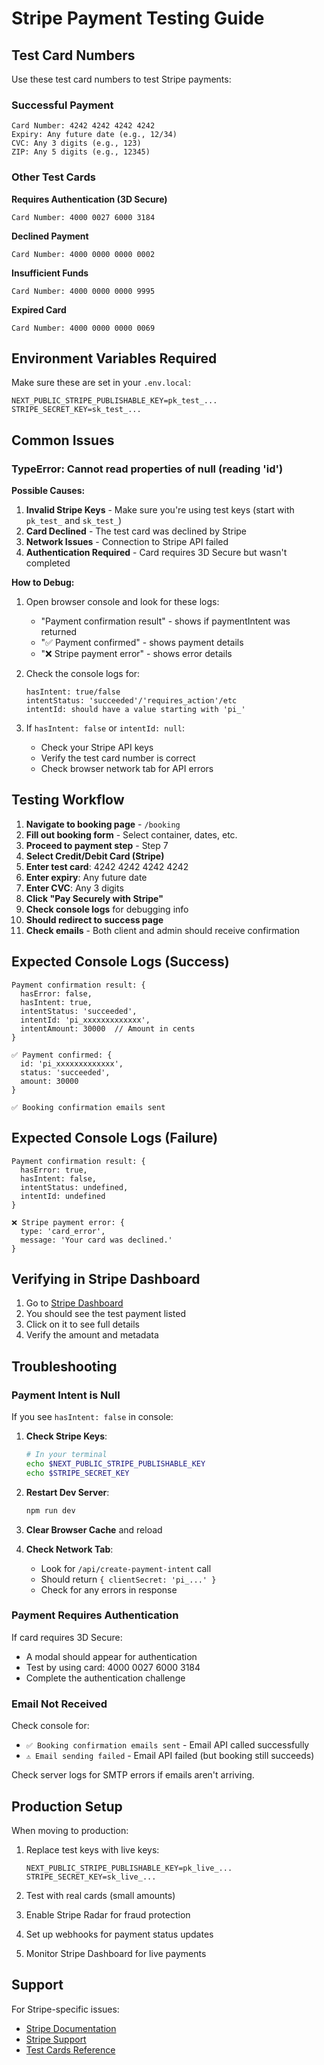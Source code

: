 # Stripe Payment Testing Guide

## Test Card Numbers

Use these test card numbers to test Stripe payments:

### Successful Payment
```
Card Number: 4242 4242 4242 4242
Expiry: Any future date (e.g., 12/34)
CVC: Any 3 digits (e.g., 123)
ZIP: Any 5 digits (e.g., 12345)
```

### Other Test Cards

**Requires Authentication (3D Secure)**
```
Card Number: 4000 0027 6000 3184
```

**Declined Payment**
```
Card Number: 4000 0000 0000 0002
```

**Insufficient Funds**
```
Card Number: 4000 0000 0000 9995
```

**Expired Card**
```
Card Number: 4000 0000 0000 0069
```

## Environment Variables Required

Make sure these are set in your `.env.local`:

```env
NEXT_PUBLIC_STRIPE_PUBLISHABLE_KEY=pk_test_...
STRIPE_SECRET_KEY=sk_test_...
```

## Common Issues

### TypeError: Cannot read properties of null (reading 'id')

**Possible Causes:**
1. **Invalid Stripe Keys** - Make sure you're using test keys (start with `pk_test_` and `sk_test_`)
2. **Card Declined** - The test card was declined by Stripe
3. **Network Issues** - Connection to Stripe API failed
4. **Authentication Required** - Card requires 3D Secure but wasn't completed

**How to Debug:**
1. Open browser console and look for these logs:
   - "Payment confirmation result" - shows if paymentIntent was returned
   - "✅ Payment confirmed" - shows payment details
   - "❌ Stripe payment error" - shows error details

2. Check the console logs for:
   ```
   hasIntent: true/false
   intentStatus: 'succeeded'/'requires_action'/etc
   intentId: should have a value starting with 'pi_'
   ```

3. If `hasIntent: false` or `intentId: null`:
   - Check your Stripe API keys
   - Verify the test card number is correct
   - Check browser network tab for API errors

## Testing Workflow

1. **Navigate to booking page** - `/booking`
2. **Fill out booking form** - Select container, dates, etc.
3. **Proceed to payment step** - Step 7
4. **Select Credit/Debit Card (Stripe)**
5. **Enter test card**: 4242 4242 4242 4242
6. **Enter expiry**: Any future date
7. **Enter CVC**: Any 3 digits
8. **Click "Pay Securely with Stripe"**
9. **Check console logs** for debugging info
10. **Should redirect to success page**
11. **Check emails** - Both client and admin should receive confirmation

## Expected Console Logs (Success)

```
Payment confirmation result: {
  hasError: false,
  hasIntent: true,
  intentStatus: 'succeeded',
  intentId: 'pi_xxxxxxxxxxxxx',
  intentAmount: 30000  // Amount in cents
}

✅ Payment confirmed: {
  id: 'pi_xxxxxxxxxxxxx',
  status: 'succeeded',
  amount: 30000
}

✅ Booking confirmation emails sent
```

## Expected Console Logs (Failure)

```
Payment confirmation result: {
  hasError: true,
  hasIntent: false,
  intentStatus: undefined,
  intentId: undefined
}

❌ Stripe payment error: {
  type: 'card_error',
  message: 'Your card was declined.'
}
```

## Verifying in Stripe Dashboard

1. Go to [Stripe Dashboard](https://dashboard.stripe.com/test/payments)
2. You should see the test payment listed
3. Click on it to see full details
4. Verify the amount and metadata

## Troubleshooting

### Payment Intent is Null

If you see `hasIntent: false` in console:

1. **Check Stripe Keys**:
   ```bash
   # In your terminal
   echo $NEXT_PUBLIC_STRIPE_PUBLISHABLE_KEY
   echo $STRIPE_SECRET_KEY
   ```

2. **Restart Dev Server**:
   ```bash
   npm run dev
   ```

3. **Clear Browser Cache** and reload

4. **Check Network Tab**:
   - Look for `/api/create-payment-intent` call
   - Should return `{ clientSecret: 'pi_...' }`
   - Check for any errors in response

### Payment Requires Authentication

If card requires 3D Secure:
- A modal should appear for authentication
- Test by using card: 4000 0027 6000 3184
- Complete the authentication challenge

### Email Not Received

Check console for:
- `✅ Booking confirmation emails sent` - Email API called successfully
- `⚠️ Email sending failed` - Email API failed (but booking still succeeds)

Check server logs for SMTP errors if emails aren't arriving.

## Production Setup

When moving to production:

1. Replace test keys with live keys:
   ```env
   NEXT_PUBLIC_STRIPE_PUBLISHABLE_KEY=pk_live_...
   STRIPE_SECRET_KEY=sk_live_...
   ```

2. Test with real cards (small amounts)

3. Enable Stripe Radar for fraud protection

4. Set up webhooks for payment status updates

5. Monitor Stripe Dashboard for live payments

## Support

For Stripe-specific issues:
- [Stripe Documentation](https://stripe.com/docs)
- [Stripe Support](https://support.stripe.com/)
- [Test Cards Reference](https://stripe.com/docs/testing#cards)

